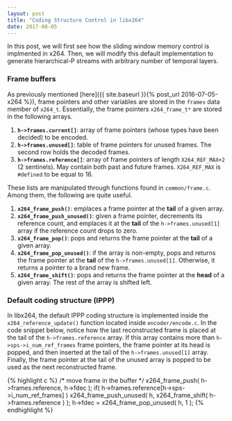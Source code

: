 ```yaml
---
layout: post
title: "Coding Structure Control in libx264"
date: 2017-08-05
---
```


In this post, we will first see how the sliding window memory control is implmented in x264. Then, we will modify this default implementation to generate hierarchical-P streams with arbitrary number of temporal layers.

### Frame buffers

As previously mentioned [here]({{ site.baseurl }}{% post_url 2016-07-05-x264 %}), frame pointers and other variables are stored in the `frames` data member of `x264_t`. Essentially, the frame pointers `x264_frame_t*` are stored in the following arrays.

1. **`h->frames.current[]`**: array of frame pointers (whose types have been decided) to be encoded.
2. **`h->frames.unused[]`**: table of frame pointers for unused frames. The second row holds the decoded frames.
3. **`h->frames.reference[]`**: array of frame pointers of length `X264_REF_MAX+2` (2 sentinels). May contain both past and future frames. `X264_REF_MAX` is `#defined` to be equal to 16.

These lists are manipulated through functions found in `common/frame.c`. Among them, the following are quite useful.

1. **`x264_frame_push()`**: emplaces a frame pointer at the **tail** of a given array.
2. **`x264_frame_push_unused()`**: given a frame pointer, decrements its reference count, and emplaces it at the **tail** of the `h->frames.unused[1]` array if the reference count drops to zero.
3. **`x264_frame_pop()`**: pops and returns the frame pointer at the **tail** of a given array.
4. **`x264_frame_pop_unused()`**: if the array is non-empty, pops and returns the frame pointer at the **tail** of the `h->frames.unused[1]`. Otherwise, it returns a pointer to a brand new frame.
5. **`x264_frame_shift()`**: pops and returns the frame pointer at the **head** of a given array. The rest of the array is shifted left.

### Default coding structure (IPPP)

In libx264, the default IPPP coding structure is implemented inside the `x264_reference_update()` function located inside `encoder/encode.c`. In the code snippet below, notice how the last reconstructed frame is placed at the tail of the `h->frames.reference` array. If this array contains more than `h->sps->i_num_ref_frames` frame pointers, the frame pointer at its head is popped, and then inserted at the tail of the `h->frames.unused[1]` array. Finally, the frame pointer at the tail of the unused array is popped to be used as the next reconstructed frame.

{% highlight c %}
/* move frame in the buffer */
x264_frame_push( h->frames.reference, h->fdec );
if( h->frames.reference[h->sps->i_num_ref_frames] )
	x264_frame_push_unused( h, x264_frame_shift( h->frames.reference ) );
h->fdec = x264_frame_pop_unused( h, 1 );
{% endhighlight %}
